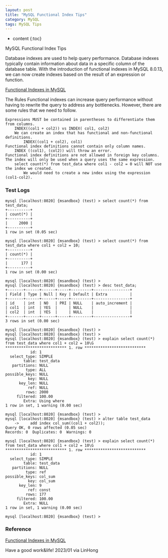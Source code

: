 ```yaml
---
layout: post
title: "MySQL Functional Index Tips"
category: MySQL
tags: MySQL Tips
---
```


* content
{:toc}

MySQL Functional Index Tips

Database indexes are used to help query performance. Database indexes typically contain information about data in a specific column of the database table. With the introduction of functional indexes in MySQL 8.0.13, we can now create indexes based on the result of an expression or function.

[Functional Indexes in MySQL](https://blogs.oracle.com/mysql/post/functional-indexes-in-mysql)

The Rules
Functional indexes can increase query performance without having to rewrite the query to address any bottlenecks. However, there are some rules that we need to follow.
```
Expressions MUST be contained in parentheses to differentiate them from columns.
    INDEX((col1 + col2)) vs INDEX( col1, col2)
    We can create an index that has functional and non-functional definitions.
        INDEX((col1 + col2), col1)
Functional index definitions cannot contain only column names.
    INDEX ((col1), (col2)) will throw an error.
Functional index definitions are not allowed in foreign key columns.
The index will only be used when a query uses the same expression.
    select count(*) from test_data where col1 - col2 = 0 will NOT use the index we created.
        We would need to create a new index using the expression (col1-col2).
```







### Test Logs

```
mysql [localhost:8020] {msandbox} (test) > select count(*) from test_data;
+----------+
| count(*) |
+----------+
|     2000 |
+----------+
1 row in set (0.05 sec)

mysql [localhost:8020] {msandbox} (test) > select count(*) from test_data where col1 + col2 = 10;
+----------+
| count(*) |
+----------+
|      177 |
+----------+
1 row in set (0.00 sec)

mysql [localhost:8020] {msandbox} (test) > 
mysql [localhost:8020] {msandbox} (test) > desc test_data;
+-------+------+------+-----+---------+----------------+
| Field | Type | Null | Key | Default | Extra          |
+-------+------+------+-----+---------+----------------+
| id    | int  | NO   | PRI | NULL    | auto_increment |
| col1  | int  | YES  |     | NULL    |                |
| col2  | int  | YES  |     | NULL    |                |
+-------+------+------+-----+---------+----------------+
3 rows in set (0.00 sec)

mysql [localhost:8020] {msandbox} (test) > 
mysql [localhost:8020] {msandbox} (test) > 
mysql [localhost:8020] {msandbox} (test) > explain select count(*) from test_data where col1 + col2 = 10\G
*************************** 1. row ***************************
           id: 1
  select_type: SIMPLE
        table: test_data
   partitions: NULL
         type: ALL
possible_keys: NULL
          key: NULL
      key_len: NULL
          ref: NULL
         rows: 2000
     filtered: 100.00
        Extra: Using where
1 row in set, 1 warning (0.00 sec)

mysql [localhost:8020] {msandbox} (test) > 
mysql [localhost:8020] {msandbox} (test) > alter table test_data
    ->     add index col_sum((col1 + col2));
Query OK, 0 rows affected (0.05 sec)
Records: 0  Duplicates: 0  Warnings: 0

mysql [localhost:8020] {msandbox} (test) > explain select count(*) from test_data where col1 + col2 = 10\G
*************************** 1. row ***************************
           id: 1
  select_type: SIMPLE
        table: test_data
   partitions: NULL
         type: ref
possible_keys: col_sum
          key: col_sum
      key_len: 9
          ref: const
         rows: 177
     filtered: 100.00
        Extra: NULL
1 row in set, 1 warning (0.00 sec)

mysql [localhost:8020] {msandbox} (test) > 

```

### Reference 

[Functional Indexes in MySQL](https://blogs.oracle.com/mysql/post/functional-indexes-in-mysql)


Have a good work&life! 2023/01 via LinHong


